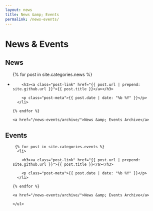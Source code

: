 ```yaml
---
layout: news
title: News &amp; Events
permalink: /news-events/
---
```

<h1>News &amp; Events</h1>

<h2>News</h2>
<ul class="post-list">
    {% for post in site.categories.news %}
      <li>

        <h3><a class="post-link" href="{{ post.url | prepend: site.github.url }}">{{ post.title }}</a></h3>

        <p class="post-meta">{{ post.date | date: "%b %Y" }}</p>
      </li>

    {% endfor %}

    <a href="/news-events/archive/">News &amp; Events Archive</a>

  </ul>
  <h2 class="margin-top">Events</h2>
  <ul class="post-list">

     {% for post in site.categories.events %}
      <li>

        <h3><a class="post-link" href="{{ post.url | prepend: site.github.url }}">{{ post.title }}</a></h3>

        <p class="post-meta">{{ post.date | date: "%b %Y" }}</p>
      </li>

    {% endfor %}

    <a href="/news-events/archive/">News &amp; Events Archive</a>

    </ul>

